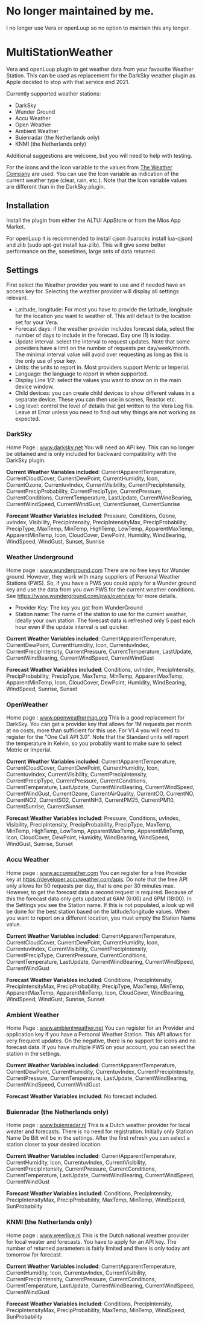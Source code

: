 # No longer maintained by me.
I no longer use Vera or openLuup so no option to maintain this any longer.

# MultiStationWeather
Vera and openLuup plugin to get weather data from your favourite Weather Station. This can be used as replacement for the DarkSky weather plugin as Apple decided to stop with that service end 2021.

Currently supported weather stations: 
- DarkSky
- Wunder Ground
- Accu Weather
- Open Weather
- Ambient Weather
- Buienradar (the Netherlands only)
- KNMI  (the Netherlands only)

Additional suggestions are welcome, but you will need to help with testing.

For the icons and the Icon variable to the values from [The Weather Company](https://docs.google.com/document/d/1qpc4QN3YDpGDGGNYVINh7tfeulcZ4fxPSC5f4KzpR_U) are used. You can use the Icon variable as indication of the current weather type (clear, rain, etc.). Note that the Icon variable values are different than in the DarkSky plugin.

## Installation
Install the plugin from either the ALTUI AppStore or from the Mios App Market.

For openLuup it is recommended to install cjson (luarocks install lua-cjson) and zlib (sudo apt-get install lua-zlib). This will give some better performance on the, sometimes, large sets of data returned.

## Settings
First select the Weather provider you want to use and if needed have an access key for. Selecting the weather provider will display all settings relevant.

* Latitude, longitude: For most you have to provide the latitude, longitude for the location you want to weather of. This will default to the location set for your Vera.
* Forecast days: if the weather provider includes forecast data, select the number of days to include in the forecast. Day one (1) is today.
* Update interval: select the interval to request updates. Note that some providers have a limit on the number of requests per day/week/month. The minimal interval value will avoid over requesting as long as this is the only use of your key.
* Units: the units to report in. Most providers support Metric or Imperial.
* Language: the language to report in when supported.
* Display Line 1/2: select the values you want to show on in the main device window.
* Child devices: you can create child devices to show different values in a separate device. These you can then use in scenes, Reactor etc.
* Log level: control the level of details that get written to the Vera Log file. Leave at Error unless you need to find out why things are not working as expected.

### DarkSky
Home Page : www.darksky.net
You will need an API key. This can no longer be obtained and is only included for backward compatibility with the DarkSky plugin.

**Current Weather Variables included**: CurrentApparentTemperature, CurrentCloudCover, CurrentDewPoint, CurrentHumidity, Icon, CurrentOzone, CurrentuvIndex, CurrentVisibility, CurrentPrecipIntensity,	CurrentPrecipProbability, CurrentPrecipType, CurrentPressure, CurrentConditions, CurrentTemperature, LastUpdate, CurrentWindBearing, CurrentWindSpeed, CurrentWindGust, CurrentSunset, CurrentSunrise

**Forecast Weather Variables included**: Pressure, Conditions, Ozone, uvIndex, Visibility, PrecipIntensity, PrecipIntensityMax, PrecipProbability, PrecipType, MaxTemp, MinTemp, HighTemp, LowTemp, ApparentMaxTemp, ApparentMinTemp, Icon, CloudCover, DewPoint, Humidity, WindBearing, WindSpeed, WindGust, Sunset, Sunrise

### Weather Underground
Home page : www.wunderground.com
There are no free keys for Wunder ground. However, they work with many suppliers of Personal Weather Stations (PWS). So, if you have a PWS you could apply for a Wunder ground key and use the data from you own PWS for the current weather conditions. See https://www.wunderground.com/pws/overview for more details.
* Provider Key: The key you got from WunderGround
* Station name: The name of the station to use for the current weather, ideally your own station.
The forecast data is refreshed only 5 past each hour even if the update interval is set quicker.

**Current Weather Variables included**: CurrentApparentTemperature, CurrentDewPoint, CurrentHumidity, Icon, CurrentuvIndex, CurrentPrecipIntensity,	CurrentPressure, CurrentTemperature, LastUpdate, CurrentWindBearing, CurrentWindSpeed, CurrentWindGust

**Forecast Weather Variables included**: Conditions, uvIndex, PrecipIntensity, PrecipProbability, PrecipType, MaxTemp, MinTemp, ApparentMaxTemp, ApparentMinTemp, Icon, CloudCover, DewPoint, Humidity, WindBearing, WindSpeed, Sunrise, Sunset

### OpenWeather
Home page : www.openweathermap.org
This is a good replacement for DarkSky. You can get a provider key that allows for 1M requests per month at no costs, more than sufficient for this use. For V1.4 you will need to register for the "One Call API 3.0".
Note that the Standard units will report the temperature in Kelvin, so you probably want to make sure to select Metric or Imperial.

**Current Weather Variables included**: CurrentApparentTemperature, CurrentCloudCover, CurrentDewPoint, CurrentHumidity, Icon, CurrentuvIndex, CurrentVisibility, CurrentPrecipIntensity,	CurrentPrecipType, CurrentPressure, CurrentConditions, CurrentTemperature, LastUpdate, CurrentWindBearing, CurrentWindSpeed, CurrentWindGust, CurrentOzone, CurrentAirQuality, CurrentCO, CurrentNO, CurrentNO2, CurrentSO2, CurrentNH3, CurrentPM25, CurrentPM10, CurrentSunrise, CurrentSunset.

**Forecast Weather Variables included**: Pressure, Conditions, uvIndex, Visibility, PrecipIntensity, PrecipProbability, PrecipType, MaxTemp, MinTemp, HighTemp, LowTemp, ApparentMaxTemp, ApparentMinTemp, Icon, CloudCover, DewPoint, Humidity, WindBearing, WindSpeed, WindGust, Sunrise, Sunset

### Accu Weather
Home page : www.accuweather.com
You can register for a free Provider key at https://developer.accuweather.com/apis. Do note that the free API only allows for 50 requests per day, that is one per 30 minutes max. However, to get the forecast data a second request is required. Because of this the forecast data only gets updated at 6AM (6:00) and 6PM (18:00).
In the Settings you see the Station name. If this is not populated, a look up will be done for the best station based on the latitude/longitude values. When you want to report on a different location, you must empty the Station Name value.

**Current Weather Variables included**: CurrentApparentTemperature, CurrentCloudCover, CurrentDewPoint, CurrentHumidity, Icon, CurrentuvIndex, CurrentVisibility, CurrentPrecipIntensity,	CurrentPrecipType, CurrentPressure, CurrentConditions, CurrentTemperature, LastUpdate, CurrentWindBearing, CurrentWindSpeed, CurrentWindGust

**Forecast Weather Variables included**: Conditions, PrecipIntensity, PrecipIntensityMax, PrecipProbability, PrecipType, MaxTemp, MinTemp, ApparentMaxTemp, ApparentMinTemp, Icon, CloudCover, WindBearing, WindSpeed, WindGust, Sunrise, Sunset

### Ambient Weather
Home Page : www.ambientweather.net
You can register for an Provider and application key if you have a Personal Weather Station. This API allows for very frequent updates. On the negative, there is no support for icons and no forecast data.
If you have multiple PWS on your account, you can select the station in the settings.

**Current Weather Variables included**: CurrentApparentTemperature, CurrentDewPoint, CurrentHumidity, CurrentuvIndex, CurrentPrecipIntensity,	CurrentPressure, CurrentTemperature, LastUpdate, CurrentWindBearing, CurrentWindSpeed, CurrentWindGust

**Forecast Weather Variables included**: No forecast included.

### Buienradar (the Netherlands only)
Home page : www.buienradar.nl
This is a Dutch weather provider for local weater and forecasts. There is no need for registration. Initially only Station Name De Bilt will be in the settings. After the first refresh you can select a station closer to your desired location.

**Current Weather Variables included**: CurrentApparentTemperature, CurrentHumidity, Icon, CurrentuvIndex, CurrentVisibility, CurrentPrecipIntensity,	CurrentPressure, CurrentConditions, CurrentTemperature, LastUpdate, CurrentWindBearing, CurrentWindSpeed, CurrentWindGust

**Forecast Weather Variables included**: Conditions, PrecipIntensity, PrecipIntensityMax, PrecipProbability, MaxTemp, MinTemp, WindSpeed, SunProbability

### KNMI (the Netherlands only)
Home page : www.weerlive.nl
This is the Dutch national weather provider for local weater and forecasts. You have to apply for an API key. The number of returned parameters is fairly limited and there is only today ant tomorrow for forecast.

**Current Weather Variables included**: CurrentApparentTemperature, CurrentHumidity, Icon, CurrentuvIndex, CurrentVisibility, CurrentPrecipIntensity,	CurrentPressure, CurrentConditions, CurrentTemperature, LastUpdate, CurrentWindBearing, CurrentWindSpeed, CurrentWindGust

**Forecast Weather Variables included**: Conditions, PrecipIntensity, PrecipIntensityMax, PrecipProbability, MaxTemp, MinTemp, WindSpeed, SunProbability
